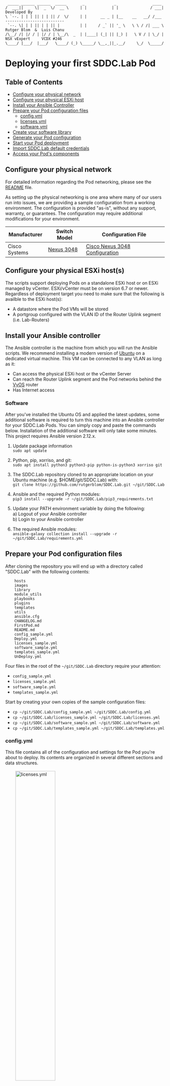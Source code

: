 ```
 _____ ______ ______  _____       _             _                ____ 
/  ___||  _  \|  _  \/  __ \     | |           | |              / ___|         Developed By
\ `--. | | | || | | || /  \/     | |      __ _ | |__    __   __/ /___   --------------------------
 `--. \| | | || | | || |         | |     / _` || '_ \   \ \ / /| ___ \  Rutger Blom  &  Luis Chanu 
/\__/ /| |/ / | |/ / | \__/\  _  | |____| (_| || |_) |   \ V / | \_/ |  NSX vExpert     VCDX #246 
\____/ |___/  |___/   \____/ (_) \_____/ \__,_||_.__/     \_/  \_____/ 
```

# Deploying your first SDDC.Lab Pod

## Table of Contents
* [Configure your physical network](#configure-your-physical-network)
* [Configure your physical ESXi host](#configure-your-physical-esxi-hosts)
* [Install your Ansible Controller](#install-your-ansible-controller)
* [Prepare your Pod configuration files](#prepare-your-pod-configuration-files)
  * [config.yml](#configyml)
  * [licenses.yml](#licensesyml)
  * [software.yml](#softwareyml)
* [Create your software library](#create-your-software-library)
* [Generate your Pod configuration](#generate-your-pod-configuration)
* [Start your Pod deployment](#start-your-pod-deployment)
* [Import SDDC.Lab default credentials](#import-sddclab-default-credentials)
* [Access your Pod's components](#access-your-pods-components)

## Configure your physical network
For detailed information regarding the Pod networking, please see the [README](README.md) file.

As setting up the physical networking is one area where many of our users run into issues, we are providing a sample configuration from a working environment.  The configuration is provided "as-is", without any support, warranty, or guarantees.  The configuration may require additional modifications for your environment.

| Manufacturer | Switch Model | Configuration File |
|-------------|--------------|--------------------|
| Cisco Systems | [Nexus 3048](https://www.cisco.com/c/en/us/products/collateral/switches/nexus-3000-series-switches/data_sheet_c78-685363.html?dtid=osscdc000283) | [Cisco Nexus 3048 Configuration](misc/Cisco_Nexus-3048_Running-Configuration) |

## Configure your physical ESXi host(s)
The scripts support deploying Pods on a standalone ESXi host or on ESXi managed by vCenter. ESXi/vCenter must be on version 6.7 or newer. Regardless of deployment target you need to make sure that the following is availble to the ESXi host(s):

* A datastore where the Pod VMs will be stored
* A portgroup configured with the VLAN ID of the Router Uplink segment (i.e. Lab-Routers)

## Install your Ansible controller

The Ansible controller is the machine from which you will run the Ansible scripts. We recommend installing a modern version of [Ubuntu](https://ubuntu.com/download) on a dedicated virtual machine. This VM can be connected to any VLAN as long as it:

* Can access the physical ESXi host or the vCenter Server
* Can reach the Router Uplink segment and the Pod networks behind the [VyOS](https://www.vyos.io/) router
* Has Internet access

### Software
After you've installed the Ubuntu OS and applied the latest updates, some additional software is required to turn this machine into an Ansible controller for your SDDC.Lab Pods. You can simply copy and paste the commands below. Installation of the additional software will only take some minutes.  This project requires Ansible
version 2.12.x.

1. Update package information\
```sudo apt update```

2. Python, pip, xorriso, and git:\
```sudo apt install python3 python3-pip python-is-python3 xorriso git```

3. The SDDC.Lab repository cloned to an appropriate location on your Ubuntu machine (e.g. $HOME/git/SDDC.Lab) with:\
```git clone https://github.com/rutgerblom/SDDC.Lab.git ~/git/SDDC.Lab```

4. Ansible and the required Python modules:\
```pip3 install --upgrade -r ~/git/SDDC.Lab/pip3_requirements.txt```

5. Update your PATH environment variable by doing the following:\
   a) Logout of your Ansible controller\
   b) Login to your Ansible controller

6. The required Ansible modules:\
```ansible-galaxy collection install --upgrade -r ~/git/SDDC.Lab/requirements.yml```

## Prepare your Pod configuration files
After cloning the repository you will end up with a directory called "SDDC.Lab" with the following contents:

```
    hosts
    images
    library
    module_utils
    playbooks
    plugins
    templates
    utils
    ansible.cfg
    CHANGELOG.md
    FirstPod.md
    README.md
    config_sample.yml
    Deploy.yml
    licenses_sample.yml
    software_sample.yml
    templates_sample.yml
    UnDeploy.yml
```

Four files in the root of the ```~/git/SDDC.Lab``` directory require your attention:
* ```config_sample.yml```
* ```licenses_sample.yml```
* ```software_sample.yml```
* ```templates_sample.yml```

Start by creating your own copies of the sample configuration files:
* ```cp ~/git/SDDC.Lab/config_sample.yml ~/git/SDDC.Lab/config.yml```
* ```cp ~/git/SDDC.Lab/licenses_sample.yml ~/git/SDDC.Lab/licenses.yml```
* ```cp ~/git/SDDC.Lab/software_sample.yml ~/git/SDDC.Lab/software.yml```
* ```cp ~/git/SDDC.Lab/templates_sample.yml ~/git/SDDC.Lab/templates.yml```

### config.yml
This file contains all of the configuration and settings for the Pod you're about to deploy. Its contents are organized in several different sections and data structures.
<br>
<br>
&nbsp;&nbsp;&nbsp;&nbsp;&nbsp;&nbsp;&nbsp;&nbsp;<img src="images/config_yml.png" alt="licenses.yml" width="50%"/>
<br>
<br>
There are many settings that you ***can*** change, but only a few that you ***must*** change. Especially when deploying your first Pod we strongly recommend that you keep changes to a minimum.

- The table below contains the settings that ***must*** match your environment:

    | Setting                                     | Description                                                                                                          | Default Value
    | :---                                        | :---                                                                                                                 | :---
    | ```Common.Password.Physical```                    | The password used to log in as root (standalone ESXi) or as administrator@vsphere.local (vCenter)                    | ```VMware1!```
    | ```Common.DNS.Server1.IPv4```/```IPv6```                | The IP address of the DNS server to be used by the nested environment. You only need to change this if you decide not to deploy the SDDC.Lab DNS/NTP server | ```10.203.0.5``` / ```fd00::5```
    | ```Common.NTP.Server1.IPv4```/```IPv6```                | The IP address of the NTP server to be used by the nested environment. You only need to change this if you decide not to deploy the SDDC.Lab DNS/NTP server | ```10.203.0.5``` / ```fd00::5```
    | ```TargetConfig.Deployment```                     | The deployment target. Can be either "Host" or "vCenter"                                                             | ```Host```    
    | ```TargetConfig.Host```/```vCenter.FQDN```              | The FQDN of your physical ESXi host or your vCenter Server                                                           | ```Host32.NetLab.Home``` / ```NetLab-vCenter.NetLab.Local``` 
    | ```TargetConfig.vCenter.DataCenter```             | The DataCenter object where the lab Pods are deployed (only required when deploying to vCenter)                      | ```SDDC```
    | ```TargetConfig.vCenter.Cluster```                | The vSphere cluster within DataCenter wher the lab Pods are deployed (only required when deploying to vCenter)       | ```Lab-Cluster``` 
    | ```TargetConfig.Host```/```vCenter.Datastore```         | The datastore that will be used to store Pod VMs                                                                     | ```Local_VMs``` / ```Shared_VMs```
    | ```TargetConfig.Host```/```vCenter.PortGroup.Uplink```  | The portgroup that connects your Pod to the transit segment (e.g. the physical network)                              | ```Lab-Routers```
    | ```Nested_Router.Protocol```                      | The routing protocol used for routing traffic between your Pod and your physical network. Valid options are "Static", "BGP", "OSPF" or "BOTH" (OSPF and BGP)                                    | ```BOTH```

Change either your environment or these settings so that they match.

### licenses.yml
Licenses.yml contains the licenses that you want to assign to the software within the Pod. Just like config.yml this file is organized in a data structure.
<br>
<br>
&nbsp;&nbsp;&nbsp;&nbsp;&nbsp;&nbsp;&nbsp;&nbsp;<img src="images/licenses_yml.png" alt="licenses.yml" width="50%"/>
<br>
<br>
The file contains many example entries which you are free to change or remove. A typical licenses.yml might look something like this:

```
    ---
    License:
      VMware:
        vCenter:
          Name: vCenter Server
          Licenses:
          - Quantity: 2
            Version: "7.[0-9]"
            Measure: Instance
            KeyCode: XXXXX-XXXXX-XXXXX-XXXXX-XXXXX
            Edition: Standard
            Comment:
        ESXi:
          Name: vSphere ESXi Host
          Licenses:
          - Quantity: 16
            Version: "7.[0-9]"
            Measure: CPU
            KeyCode: XXXXX-XXXXX-XXXXX-XXXXX-XXXXX
            Edition: Enterprise Plus
            Comment: 
        NSXT:
          Name: NSX Transformers
          Licenses:
          - Quantity: 16
            Version: "[23].[0-9]"
            Measure: CPU
            KeyCode: XXXXX-XXXXX-XXXXX-XXXXX-XXXXX
            Edition: Enterprise Plus
            Comment: 
        vSAN:
          Name: vSAN
          Licenses:
          - Quantity: 16
            Version: "[7].[0-9]"
            Measure: CPU
            KeyCode: XXXXX-XXXXX-XXXXX-XXXXX-XXXXX
            Edition: Enterprise
            Comment: 
        vRLI:
          Name: vRealize Log Insight
          Licenses:
          - Quantity: 25
            Version: "[8].[0-9]"
            Measure: OSI
            KeyCode: XXXXX-XXXXX-XXXXX-XXXXX-XXXXX
            Edition: N/A
            Comment: 
```

Are license keys required? Only for NSX-T. The other components will deploy fine without license keys and are operational for a limited amount of time.<br>
NSX-T license keys can be obtained via [VMUG Advantage](https://www.vmug.com/membership/vmug-advantage-membership) or the [NSX-T Product Evaluation Center](https://my.vmware.com/web/vmware/evalcenter?p=nsx-t-eval).

### software.yml
Software.yml contains a data structure with the software that can currently be deployed using the scripts. It's used by most of the Ansible scripts as well. The directory structure of the [software library](#Create-your-software-library) is based on the entries in this file.<br> 
You would normally not make any changes to this file and even more so when you're deploying your first Pod. Leave it as it is.
<br>
<br>
&nbsp;&nbsp;&nbsp;&nbsp;&nbsp;&nbsp;&nbsp;&nbsp;<img src="images/software_yml.png" alt="software.yml" width="50%"/>
<br>
## Create your software library
Now that your configuration files have been prepared, you can continue with creating the software library. The first thing you need to do is create the software library's directory structure. We've created an Ansible script that does this for you. Simply run:

* ```sudo ansible-playbook ~/git/SDDC.Lab/utils/Util_CreateSoftwareDir.yml```

This script creates an empty directory structure at **/Software** on your Ansible controller that will look something like this:

```
    /Software/
    ├── Ubuntu
    │   └── Server
    │       └── v20.04.1
    ├── VMware
    │   ├── ESXi
    │   │   ├── v6.7.0U3B
    │   │   ├── v7.0.0
    │   │   └── v7.0.0B
    │   ├── NSX-T
    │   │   ├── v3.0.0
    │   │   ├── v3.0.1
    │   │   └── v3.0.1.1
    │   ├── vCenter
    │   │   ├── v6.7.0U3B
    │   │   ├── v6.7.0U3G
    │   │   ├── v7.0.0
    │   │   ├── v7.0.0A
    │   │   ├── v7.0.0B
    │   │   └── v7.0.0C
    │   └── vRLI
    │       └── v8.1.1
    └── VyOS
        └── Router
            ├── Latest
            └── v1.1.8
```

The next step is to populate the structure with the required installation media. Some deployment scripts will download the installation media for you when it's missing in the software library. Currently both Ubuntu Server and VyOS Router are downloaded when absent. VMware products always need to be downloaded by you.


In **config.yml** under **Deploy.Software** you can see (and change) which version of a particular software is going to be deployed and thus needs to be present in the software library. The default setting is to deploy the latest supported combination of versions. For your first Pod we recommend that you leave it like that.

A populated software library could look something like this:

```
    /Software/
    ├── Ubuntu
    │   └── Server
    │       └── v20.04.1
    ├── VMware
    │   ├── ESXi
    │   │   ├── v6.7.0U3B
    │   │   ├── v7.0.0
    │   │   └── v7.0.0B
    │   │       └── VMware-VMvisor-Installer-7.0b-16324942.x86_64.iso
    │   ├── NSX-T
    │   │   ├── v3.0.0
    │   │   ├── v3.0.1
    │   │   └── v3.0.1.1
    │   │       └── nsx-unified-appliance-3.0.1.1.0.16556500.ova
    │   ├── vCenter
    │   │   ├── v6.7.0U3B
    │   │   ├── v6.7.0U3G
    │   │   ├── v7.0.0
    │   │   ├── v7.0.0A
    │   │   ├── v7.0.0B
    │   │   └── v7.0.0C
    │   │       └── VMware-VCSA-all-7.0.0-16620007.iso
    │   └── vRLI
    │       └── v8.1.1
    │           └── VMware-vRealize-Log-Insight-8.1.1.0-16281169_OVF10.ova
    └── VyOS
        └── Router
            ├── Latest
            └── v1.1.8
```

## Generate your Pod configuration
You can now continue with generating your Pod configuration. This is the process where all of your settings are combined into a static configuration file. To generate this configuration file you run:

* ```ansible-playbook ~/git/SDDC.Lab/playbooks/CreatePodConfig.yml```

The script needs to know where your configuration file is located:

```
    In which directory is the Pod-Config file you want to have prepared located? [/home/ubuntu/git/SDDC.Lab/]: 
```

The default path is the current working directory. If this is correct you simply press ```<Enter>```.

The script then wants to know the name of your configuration file:

```
    What is the name of the configuration file that you would like to have prepared? [config.yml]:
```

If you have been following this guide, the name of your configuration file will be ```config.yml``` and you can simply press ```<Enter>``` here.

The static configuration file is now generated. On average this process will take between 5-15 minutes, but may vary depending on the size of your lab, and the speed of your Ansible controller. 

The static configuration file will have the following name format ```Pod-<SiteCode>-Config_VCSAv<Version>_ESXIv<Version>_NSXTv<Version>_Fed-N.yml```.

## Start your Pod deployment

Finally, it's time to deploy the newly created static configuration file.  In order to do that, you simply run the following two commands:

* ```cd ~/git/SDDC.Lab```
* ```ansible-playbook -e "@~/Pod-<SiteCode>-Config_VCSAv<Version>_ESXIv<Version>_NSXTv<Version>_Fed-N.yml" Deploy.yml```

## Import SDDC.Lab default credentials
To expedite and simplify access to your Pod, it's suggested that you import the SDDC.Lab default credentials into your browser.  For instructions on how to accomplish this, please see the ```SDDC.Lab Default Credentials``` section in the [README.md](README.md) file.

## Access your Pod's components

Once the Pod deployment successfully completes, you can access the Pod components using your web browser by going to the respective component URL of your Pod (Please substitute ```###``` with your 3-digit Pod number):

| Component Name | Component URL |
|----------------|---------------|
| vCenter Server | ```https://Pod-###-vCenter.SDDC.Lab/ui``` |
| NSX Local Manager | ```https://Pod-###-NSXT-LM.SDDC.Lab``` |